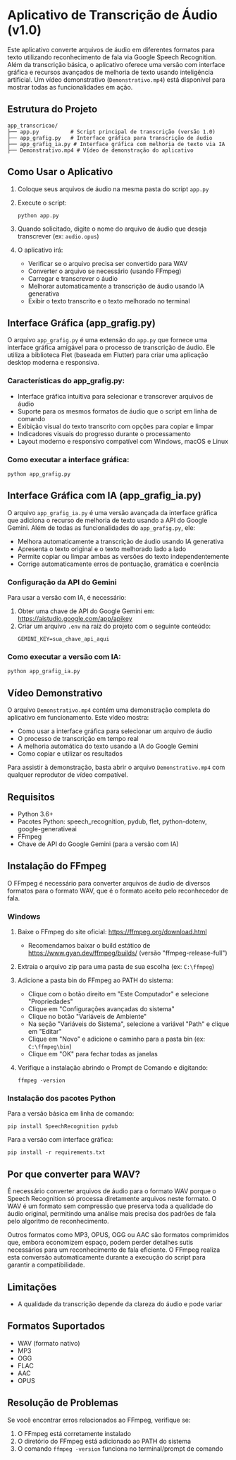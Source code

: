 # Aplicativo de Transcrição de Áudio (v1.0)

Este aplicativo converte arquivos de áudio em diferentes formatos para texto utilizando reconhecimento de fala via Google Speech Recognition. Além da transcrição básica, o aplicativo oferece uma versão com interface gráfica e recursos avançados de melhoria de texto usando inteligência artificial. Um vídeo demonstrativo (`Demonstrativo.mp4`) está disponível para mostrar todas as funcionalidades em ação.

## Estrutura do Projeto

```
app_transcricao/
├── app.py          # Script principal de transcrição (versão 1.0)
├── app_grafig.py   # Interface gráfica para transcrição de áudio
├── app_grafig_ia.py # Interface gráfica com melhoria de texto via IA
├── Demonstrativo.mp4 # Vídeo de demonstração do aplicativo
```

## Como Usar o Aplicativo

1. Coloque seus arquivos de áudio na mesma pasta do script `app.py`

2. Execute o script:
   ```
   python app.py
   ```

3. Quando solicitado, digite o nome do arquivo de áudio que deseja transcrever (ex: `audio.opus`)

4. O aplicativo irá:
   - Verificar se o arquivo precisa ser convertido para WAV
   - Converter o arquivo se necessário (usando FFmpeg)
   - Carregar e transcrever o áudio
   - Melhorar automaticamente a transcrição de áudio usando IA generativa
   - Exibir o texto transcrito e o texto melhorado no terminal

## Interface Gráfica (app_grafig.py)

O arquivo `app_grafig.py` é uma extensão do `app.py` que fornece uma interface gráfica amigável para o processo de transcrição de áudio. Ele utiliza a biblioteca Flet (baseada em Flutter) para criar uma aplicação desktop moderna e responsiva.

### Características do app_grafig.py:

- Interface gráfica intuitiva para selecionar e transcrever arquivos de áudio
- Suporte para os mesmos formatos de áudio que o script em linha de comando
- Exibição visual do texto transcrito com opções para copiar e limpar
- Indicadores visuais do progresso durante o processamento
- Layout moderno e responsivo compatível com Windows, macOS e Linux

### Como executar a interface gráfica:

```
python app_grafig.py
```

## Interface Gráfica com IA (app_grafig_ia.py)

O arquivo `app_grafig_ia.py` é uma versão avançada da interface gráfica que adiciona o recurso de melhoria de texto usando a API do Google Gemini. Além de todas as funcionalidades do `app_grafig.py`, ele:

- Melhora automaticamente a transcrição de áudio usando IA generativa
- Apresenta o texto original e o texto melhorado lado a lado
- Permite copiar ou limpar ambas as versões do texto independentemente
- Corrige automaticamente erros de pontuação, gramática e coerência

### Configuração da API do Gemini

Para usar a versão com IA, é necessário:

1. Obter uma chave de API do Google Gemini em: https://aistudio.google.com/app/apikey
2. Criar um arquivo `.env` na raiz do projeto com o seguinte conteúdo:
   ```
   GEMINI_KEY=sua_chave_api_aqui
   ```

### Como executar a versão com IA:

```
python app_grafig_ia.py
```

## Vídeo Demonstrativo

O arquivo `Demonstrativo.mp4` contém uma demonstração completa do aplicativo em funcionamento. Este vídeo mostra:

- Como usar a interface gráfica para selecionar um arquivo de áudio
- O processo de transcrição em tempo real
- A melhoria automática do texto usando a IA do Google Gemini
- Como copiar e utilizar os resultados

Para assistir à demonstração, basta abrir o arquivo `Demonstrativo.mp4` com qualquer reprodutor de vídeo compatível.

## Requisitos

- Python 3.6+
- Pacotes Python: speech_recognition, pydub, flet, python-dotenv, google-generativeai
- FFmpeg
- Chave de API do Google Gemini (para a versão com IA)

## Instalação do FFmpeg

O FFmpeg é necessário para converter arquivos de áudio de diversos formatos para o formato WAV, que é o formato aceito pelo reconhecedor de fala.

### Windows

1. Baixe o FFmpeg do site oficial: https://ffmpeg.org/download.html
   - Recomendamos baixar o build estático de https://www.gyan.dev/ffmpeg/builds/ (versão "ffmpeg-release-full")

2. Extraia o arquivo zip para uma pasta de sua escolha (ex: `C:\ffmpeg`)

3. Adicione a pasta bin do FFmpeg ao PATH do sistema:
   - Clique com o botão direito em "Este Computador" e selecione "Propriedades"
   - Clique em "Configurações avançadas do sistema"
   - Clique no botão "Variáveis de Ambiente"
   - Na seção "Variáveis do Sistema", selecione a variável "Path" e clique em "Editar"
   - Clique em "Novo" e adicione o caminho para a pasta bin (ex: `C:\ffmpeg\bin`)
   - Clique em "OK" para fechar todas as janelas

4. Verifique a instalação abrindo o Prompt de Comando e digitando:
   ```
   ffmpeg -version
   ```

### Instalação dos pacotes Python

Para a versão básica em linha de comando:
```
pip install SpeechRecognition pydub
```

Para a versão com interface gráfica:
```
pip install -r requirements.txt
```

## Por que converter para WAV?

É necessário converter arquivos de áudio para o formato WAV porque o Speech Recognition só processa diretamente arquivos neste formato. O WAV é um formato sem compressão que preserva toda a qualidade do áudio original, permitindo uma análise mais precisa dos padrões de fala pelo algoritmo de reconhecimento.

Outros formatos como MP3, OPUS, OGG ou AAC são formatos comprimidos que, embora economizem espaço, podem perder detalhes sutis necessários para um reconhecimento de fala eficiente. O FFmpeg realiza esta conversão automaticamente durante a execução do script para garantir a compatibilidade.

## Limitações

- A qualidade da transcrição depende da clareza do áudio e pode variar

## Formatos Suportados

- WAV (formato nativo)
- MP3
- OGG
- FLAC
- AAC
- OPUS

## Resolução de Problemas

Se você encontrar erros relacionados ao FFmpeg, verifique se:
1. O FFmpeg está corretamente instalado
2. O diretório do FFmpeg está adicionado ao PATH do sistema
3. O comando `ffmpeg -version` funciona no terminal/prompt de comando